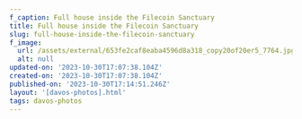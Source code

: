 ```yaml
---
f_caption: Full house inside the Filecoin Sanctuary
title: Full house inside the Filecoin Sanctuary
slug: full-house-inside-the-filecoin-sanctuary
f_image:
  url: /assets/external/653fe2caf8eaba4596d8a318_copy20of20er5_7764.jpg
  alt: null
updated-on: '2023-10-30T17:07:38.104Z'
created-on: '2023-10-30T17:07:38.104Z'
published-on: '2023-10-30T17:14:51.246Z'
layout: '[davos-photos].html'
tags: davos-photos
---
```



